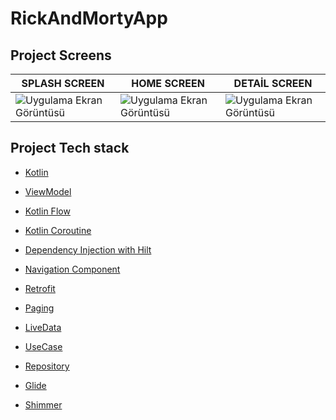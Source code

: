 # RickAndMortyApp

## Project Screens
SPLASH SCREEN | HOME SCREEN | DETAİL SCREEN | 
--- | --- | --- | 
![Uygulama Ekran Görüntüsü](https://user-images.githubusercontent.com/85341568/232425878-a43f6aeb-d0a0-4c8c-9980-a7a958df445e.png) |![Uygulama Ekran Görüntüsü](https://user-images.githubusercontent.com/85341568/232426036-865dd774-1f16-46bd-9f11-1b8563e0a1fe.png) |![Uygulama Ekran Görüntüsü](https://user-images.githubusercontent.com/85341568/232431819-94d88b83-639a-4cee-b194-d3a6b4551f95.png) |


## Project Tech stack 

- [Kotlin](https://developer.android.com/kotlin)
 
- [ViewModel](https://developer.android.com/topic/libraries/architecture/viewmodel)

- [Kotlin Flow](https://developer.android.com/kotlin/flow)

- [Kotlin Coroutine](https://developer.android.com/kotlin/coroutines)
 
- [Dependency Injection with Hilt](https://developer.android.com/training/dependency-injection/hilt-android)

- [Navigation Component](https://developer.android.com/guide/navigation)

- [Retrofit](https://square.github.io/retrofit/)

- [Paging](https://developer.android.com/topic/libraries/architecture/paging/v3-overview)

- [LiveData](https://developer.android.com/topic/libraries/architecture/livedata)

- [UseCase](https://developer.android.com/topic/architecture/domain-layer)

- [Repository](https://developer.android.com/topic/architecture/data-layer)

- [Glide ](https://github.com/bumptech/glide)

- [Shimmer](https://facebook.github.io/shimmer-android/)


